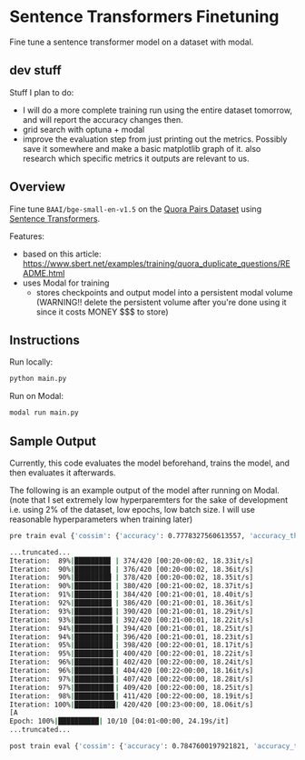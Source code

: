 # Sentence Transformers Finetuning

Fine tune a sentence transformer model on a dataset with modal.

## dev stuff

Stuff I plan to do:

* I will do a more complete training run using the entire dataset tomorrow, and will report the accuracy changes then.
* grid search with optuna + modal
* improve the evaluation step from just printing out the metrics. Possibly save it somewhere and make a basic matplotlib graph of it. also research which specific metrics it outputs are relevant to us.

## Overview

Fine tune `BAAI/bge-small-en-v1.5` on the [Quora Pairs Dataset](https://huggingface.co/datasets/quora) using [Sentence Transformers](https://www.sbert.net/).

Features:

* based on this article: <https://www.sbert.net/examples/training/quora_duplicate_questions/README.html>
* uses Modal for training
  * stores checkpoints and output model into a persistent modal volume (WARNING!! delete the persistent volume after you're done using it since it costs MONEY $$$ to store)

## Instructions

Run locally:

```bash
python main.py
```

Run on Modal:

```bash
modal run main.py
```

## Sample Output

Currently, this code evaluates the model beforehand, trains the model, and then evaluates it afterwards.

The following is an example output of the model after running on Modal. (note that I set extremely low hyperparemters for the sake of development i.e. using 2% of the dataset, low epochs, low batch size. I will use reasonable hyperparameters when training later)

```bash
pre train eval {'cossim': {'accuracy': 0.7778327560613557, 'accuracy_threshold': 0.8726286888122559, 'f1': 0.7237057220708447, 'f1_threshold': 0.8222078680992126, 'precision': 0.6097337006427915, 'recall': 0.8900804289544236, 'ap': 0.7658146652992561}, 'manhattan': {'accuracy': 0.7758535378525483, 'accuracy_threshold': 7.753220558166504, 'f1': 0.7228915662650602, 'f1_threshold': 9.253597259521484, 'precision': 0.6111111111111112, 'recall': 0.8847184986595175, 'ap': 0.7655460401099523}, 'euclidean': {'accuracy': 0.7778327560613557, 'accuracy_threshold': 0.5047200918197632, 'f1': 0.7237057220708447, 'f1_threshold': 0.596308708190918, 'precision': 0.6097337006427915, 'recall': 0.8900804289544236, 'ap': 0.7658146652992562}, 'dot': {'accuracy': 0.7778327560613557, 'accuracy_threshold': 0.8726286888122559, 'f1': 0.7237057220708447, 'f1_threshold': 0.8222079277038574, 'precision': 0.6097337006427915, 'recall': 0.8900804289544236, 'ap': 0.7658152473425966}}
```

```bash
...truncated...
Iteration:  89%|████████▉ | 374/420 [00:20<00:02, 18.33it/s]
Iteration:  90%|████████▉ | 376/420 [00:20<00:02, 18.36it/s]
Iteration:  90%|█████████ | 378/420 [00:20<00:02, 18.35it/s]
Iteration:  90%|█████████ | 380/420 [00:21<00:02, 18.37it/s]
Iteration:  91%|█████████▏| 384/420 [00:21<00:01, 18.40it/s]
Iteration:  92%|█████████▏| 386/420 [00:21<00:01, 18.36it/s]
Iteration:  93%|█████████▎| 390/420 [00:21<00:01, 18.29it/s]
Iteration:  93%|█████████▎| 392/420 [00:21<00:01, 18.22it/s]
Iteration:  94%|█████████▍| 394/420 [00:21<00:01, 18.25it/s]
Iteration:  94%|█████████▍| 396/420 [00:21<00:01, 18.23it/s]
Iteration:  95%|█████████▍| 398/420 [00:22<00:01, 18.17it/s]
Iteration:  95%|█████████▌| 400/420 [00:22<00:01, 18.22it/s]
Iteration:  96%|█████████▌| 402/420 [00:22<00:00, 18.24it/s]
Iteration:  96%|█████████▌| 404/420 [00:22<00:00, 18.16it/s]
Iteration:  97%|█████████▋| 407/420 [00:22<00:00, 18.28it/s]
Iteration:  97%|█████████▋| 409/420 [00:22<00:00, 18.25it/s]
Iteration:  98%|█████████▊| 411/420 [00:22<00:00, 18.19it/s]
Iteration: 100%|██████████| 420/420 [00:23<00:00, 18.06it/s]
[A
Epoch: 100%|██████████| 10/10 [04:01<00:00, 24.19s/it]
...truncated...
```

```bash
post train eval {'cossim': {'accuracy': 0.7847600197921821, 'accuracy_threshold': 0.8737390637397766, 'f1': 0.7327188940092166, 'f1_threshold': 0.7969428896903992, 'precision': 0.6424242424242425, 'recall': 0.8525469168900804, 'ap': 0.7675069279956492}, 'manhattan': {'accuracy': 0.7832756061355765, 'accuracy_threshold': 7.995540618896484, 'f1': 0.7316810344827586, 'f1_threshold': 10.891837120056152, 'precision': 0.6117117117117117, 'recall': 0.9101876675603218, 'ap': 0.7675313603430923}, 'euclidean': {'accuracy': 0.7847600197921821, 'accuracy_threshold': 0.5025155544281006, 'f1': 0.7327188940092166, 'f1_threshold': 0.6372709274291992, 'precision': 0.6424242424242425, 'recall': 0.8525469168900804, 'ap': 0.7675062483471642}, 'dot': {'accuracy': 0.7847600197921821, 'accuracy_threshold': 0.8737390041351318, 'f1': 0.7327188940092166, 'f1_threshold': 0.796942949295044, 'precision': 0.6424242424242425, 'recall': 0.8525469168900804, 'ap': 0.7675062483471642}}
```
